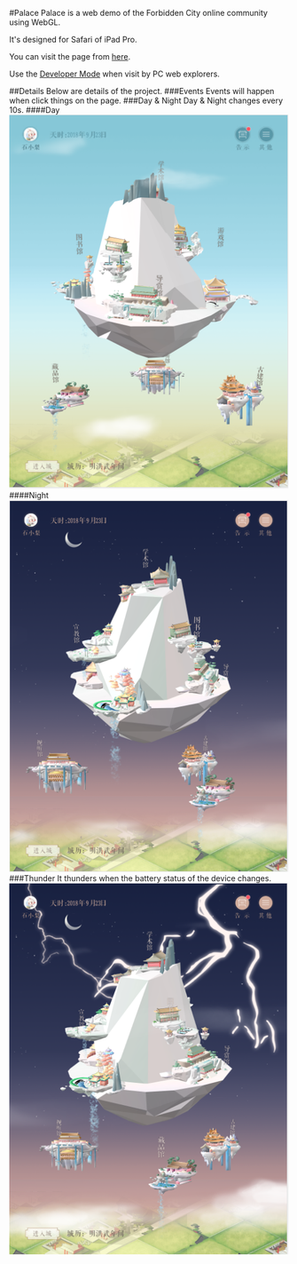 #Palace
Palace is a web demo of the Forbidden City online community using WebGL.

It's designed for Safari of iPad Pro. 

You can visit the page from [here](https://zooew.github.io/palace/).

Use the [Developer Mode]((https://developers.google.com/web/tools/chrome-devtools)) when visit by PC web explorers.

##Details
Below are details of the project.
###Events
Events will happen when click things on the page.
###Day & Night
Day & Night changes every 10s.
####Day
![Day_Image](./intro/palace_day.png)
####Night
![Night_Image](./intro/palace_night.png)
###Thunder
It thunders when the battery status of the device changes.
![Thunder_Image](./intro/palace_thunder.png)

